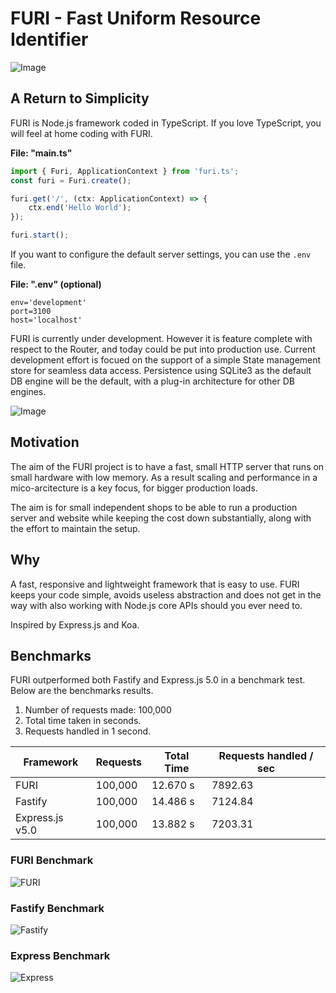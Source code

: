 # FURI - Fast Uniform Resource Identifier

![Image](./images/dolphin.jpeg)

## A Return to Simplicity

FURI is Node.js framework coded in TypeScript. If you love TypeScript, you will feel at home coding with FURI.

__File: "main.ts"__

```ts
import { Furi, ApplicationContext } from 'furi.ts';
const furi = Furi.create();

furi.get('/', (ctx: ApplicationContext) => {
    ctx.end('Hello World');
});

furi.start();
```

If you want to configure the default server settings, you can use the `.env` file.

__File: ".env" (optional)__

```pre
env='development'
port=3100
host='localhost'
```

FURI is currently under development. However it is feature complete with respect to the Router, and today could be put into production use. Current development effort is focued on the support of a simple State management store for seamless data access. Persistence using SQLite3 as the default DB engine will be the default, with a plug-in architecture for other DB engines.

![Image](./images/octopus.jpeg)

## Motivation

The aim of the FURI project is to have a fast, small HTTP server that runs on small hardware with low memory. As a result scaling and performance in a mico-arcitecture is a key focus, for bigger production loads.

The aim is for small independent shops to be able to run a production server and website while keeping the cost down substantially, along with the effort to maintain the setup.

## Why

A fast, responsive and lightweight framework that is easy to use. FURI keeps your code simple, avoids useless abstraction and does not get in the way with also working with Node.js core APIs should you ever need to.

Inspired by Express.js and Koa.

## Benchmarks

FURI outperformed both Fastify and Express.js 5.0 in a benchmark test.
Below are the benchmarks results.

1. Number of requests made: 100,000
1. Total time taken in seconds.
1. Requests handled in 1 second.

| Framework | Requests | Total Time | Requests handled / sec  |
| - | - | - | - |
| FURI | 100,000 | 12.670 s | 7892.63 |
| Fastify | 100,000 | 14.486 s | 7124.84 |
| Express.js v5.0 | 100,000 | 13.882 s | 7203.31 |

### FURI Benchmark

![FURI](./images/furi-benchmark.png)

### Fastify Benchmark

![Fastify](./images/fastify-benchmark.png)

### Express Benchmark

![Express](./images/express-benchmarks.png)
